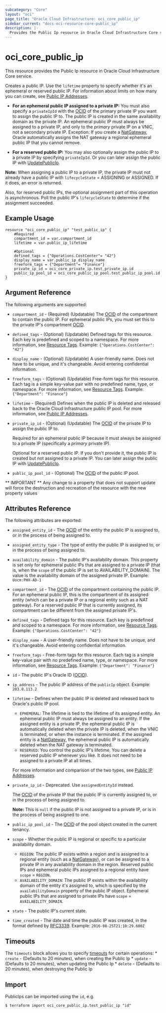```yaml
---
subcategory: "Core"
layout: "oci"
page_title: "Oracle Cloud Infrastructure: oci_core_public_ip"
sidebar_current: "docs-oci-resource-core-public_ip"
description: |-
  Provides the Public Ip resource in Oracle Cloud Infrastructure Core service
---
```


# oci_core_public_ip
This resource provides the Public Ip resource in Oracle Cloud Infrastructure Core service.

Creates a public IP. Use the `lifetime` property to specify whether it's an ephemeral or
reserved public IP. For information about limits on how many you can create, see
[Public IP Addresses](https://docs.cloud.oracle.com/iaas/Content/Network/Tasks/managingpublicIPs.htm).

* **For an ephemeral public IP assigned to a private IP:** You must also specify a `privateIpId`
with the [OCID](https://docs.cloud.oracle.com/iaas/Content/General/Concepts/identifiers.htm) of the primary private IP you want to assign the public IP to. The public IP is
created in the same availability domain as the private IP. An ephemeral public IP must always be
assigned to a private IP, and only to the *primary* private IP on a VNIC, not a secondary
private IP. Exception: If you create a [NatGateway](https://docs.cloud.oracle.com/iaas/api/#/en/iaas/latest/NatGateway/), Oracle
automatically assigns the NAT gateway a regional ephemeral public IP that you cannot remove.

* **For a reserved public IP:** You may also optionally assign the public IP to a private
IP by specifying `privateIpId`. Or you can later assign the public IP with
[UpdatePublicIp](https://docs.cloud.oracle.com/iaas/api/#/en/iaas/latest/PublicIp/UpdatePublicIp).

**Note:** When assigning a public IP to a private IP, the private IP must not already have
a public IP with `lifecycleState` = ASSIGNING or ASSIGNED. If it does, an error is returned.

Also, for reserved public IPs, the optional assignment part of this operation is
asynchronous. Poll the public IP's `lifecycleState` to determine if the assignment
succeeded.


## Example Usage

```hcl
resource "oci_core_public_ip" "test_public_ip" {
	#Required
	compartment_id = var.compartment_id
	lifetime = var.public_ip_lifetime

	#Optional
	defined_tags = {"Operations.CostCenter"= "42"}
	display_name = var.public_ip_display_name
	freeform_tags = {"Department"= "Finance"}
	private_ip_id = oci_core_private_ip.test_private_ip.id
	public_ip_pool_id = oci_core_public_ip_pool.test_public_ip_pool.id
}
```

## Argument Reference

The following arguments are supported:

* `compartment_id` - (Required) (Updatable) The [OCID](https://docs.cloud.oracle.com/iaas/Content/General/Concepts/identifiers.htm) of the compartment to contain the public IP. For ephemeral public IPs, you must set this to the private IP's compartment [OCID](https://docs.cloud.oracle.com/iaas/Content/General/Concepts/identifiers.htm). 
* `defined_tags` - (Optional) (Updatable) Defined tags for this resource. Each key is predefined and scoped to a namespace. For more information, see [Resource Tags](https://docs.cloud.oracle.com/iaas/Content/General/Concepts/resourcetags.htm).  Example: `{"Operations.CostCenter": "42"}` 
* `display_name` - (Optional) (Updatable) A user-friendly name. Does not have to be unique, and it's changeable. Avoid entering confidential information. 
* `freeform_tags` - (Optional) (Updatable) Free-form tags for this resource. Each tag is a simple key-value pair with no predefined name, type, or namespace. For more information, see [Resource Tags](https://docs.cloud.oracle.com/iaas/Content/General/Concepts/resourcetags.htm).  Example: `{"Department": "Finance"}` 
* `lifetime` - (Required) Defines when the public IP is deleted and released back to the Oracle Cloud Infrastructure public IP pool. For more information, see [Public IP Addresses](https://docs.cloud.oracle.com/iaas/Content/Network/Tasks/managingpublicIPs.htm). 
* `private_ip_id` - (Optional) (Updatable) The [OCID](https://docs.cloud.oracle.com/iaas/Content/General/Concepts/identifiers.htm) of the private IP to assign the public IP to.

	Required for an ephemeral public IP because it must always be assigned to a private IP (specifically a *primary* private IP).

	Optional for a reserved public IP. If you don't provide it, the public IP is created but not assigned to a private IP. You can later assign the public IP with [UpdatePublicIp](https://docs.cloud.oracle.com/iaas/api/#/en/iaas/latest/PublicIp/UpdatePublicIp). 
* `public_ip_pool_id` - (Optional) The [OCID](https://docs.cloud.oracle.com/iaas/Content/General/Concepts/identifiers.htm) of the public IP pool.


** IMPORTANT **
Any change to a property that does not support update will force the destruction and recreation of the resource with the new property values

## Attributes Reference

The following attributes are exported:

* `assigned_entity_id` - The [OCID](https://docs.cloud.oracle.com/iaas/Content/General/Concepts/identifiers.htm) of the entity the public IP is assigned to, or in the process of being assigned to. 
* `assigned_entity_type` - The type of entity the public IP is assigned to, or in the process of being assigned to. 
* `availability_domain` - The public IP's availability domain. This property is set only for ephemeral public IPs that are assigned to a private IP (that is, when the `scope` of the public IP is set to AVAILABILITY_DOMAIN). The value is the availability domain of the assigned private IP.  Example: `Uocm:PHX-AD-1` 
* `compartment_id` - The [OCID](https://docs.cloud.oracle.com/iaas/Content/General/Concepts/identifiers.htm) of the compartment containing the public IP. For an ephemeral public IP, this is the compartment of its assigned entity (which can be a private IP or a regional entity such as a NAT gateway). For a reserved public IP that is currently assigned, its compartment can be different from the assigned private IP's. 
* `defined_tags` - Defined tags for this resource. Each key is predefined and scoped to a namespace. For more information, see [Resource Tags](https://docs.cloud.oracle.com/iaas/Content/General/Concepts/resourcetags.htm).  Example: `{"Operations.CostCenter": "42"}` 
* `display_name` - A user-friendly name. Does not have to be unique, and it's changeable. Avoid entering confidential information. 
* `freeform_tags` - Free-form tags for this resource. Each tag is a simple key-value pair with no predefined name, type, or namespace. For more information, see [Resource Tags](https://docs.cloud.oracle.com/iaas/Content/General/Concepts/resourcetags.htm).  Example: `{"Department": "Finance"}` 
* `id` - The public IP's Oracle ID ([OCID](https://docs.cloud.oracle.com/iaas/Content/General/Concepts/identifiers.htm)).
* `ip_address` - The public IP address of the `publicIp` object.  Example: `203.0.113.2` 
* `lifetime` - Defines when the public IP is deleted and released back to Oracle's public IP pool.
	* `EPHEMERAL`: The lifetime is tied to the lifetime of its assigned entity. An ephemeral public IP must always be assigned to an entity. If the assigned entity is a private IP, the ephemeral public IP is automatically deleted when the private IP is deleted, when the VNIC is terminated, or when the instance is terminated. If the assigned entity is a [NatGateway](https://docs.cloud.oracle.com/iaas/api/#/en/iaas/latest/NatGateway/), the ephemeral public IP is automatically deleted when the NAT gateway is terminated.
	* `RESERVED`: You control the public IP's lifetime. You can delete a reserved public IP whenever you like. It does not need to be assigned to a private IP at all times.

	For more information and comparison of the two types, see [Public IP Addresses](https://docs.cloud.oracle.com/iaas/Content/Network/Tasks/managingpublicIPs.htm). 
* `private_ip_id` - Deprecated. Use `assignedEntityId` instead.

	The [OCID](https://docs.cloud.oracle.com/iaas/Content/General/Concepts/identifiers.htm) of the private IP that the public IP is currently assigned to, or in the process of being assigned to.

	**Note:** This is `null` if the public IP is not assigned to a private IP, or is in the process of being assigned to one. 
* `public_ip_pool_id` - The [OCID](https://docs.cloud.oracle.com/iaas/Content/General/Concepts/identifiers.htm) of the pool object created in the current tenancy.
* `scope` - Whether the public IP is regional or specific to a particular availability domain.
	* `REGION`: The public IP exists within a region and is assigned to a regional entity (such as a [NatGateway](https://docs.cloud.oracle.com/iaas/api/#/en/iaas/latest/NatGateway/)), or can be assigned to a private IP in any availability domain in the region. Reserved public IPs and ephemeral public IPs assigned to a regional entity have `scope` = `REGION`.
	* `AVAILABILITY_DOMAIN`: The public IP exists within the availability domain of the entity it's assigned to, which is specified by the `availabilityDomain` property of the public IP object. Ephemeral public IPs that are assigned to private IPs have `scope` = `AVAILABILITY_DOMAIN`. 
* `state` - The public IP's current state.
* `time_created` - The date and time the public IP was created, in the format defined by [RFC3339](https://tools.ietf.org/html/rfc3339).  Example: `2016-08-25T21:10:29.600Z` 

## Timeouts

The `timeouts` block allows you to specify [timeouts](https://registry.terraform.io/providers/hashicorp/oci/latest/docs/guides/changing_timeouts) for certain operations:
	* `create` - (Defaults to 20 minutes), when creating the Public Ip
	* `update` - (Defaults to 20 minutes), when updating the Public Ip
	* `delete` - (Defaults to 20 minutes), when destroying the Public Ip


## Import

PublicIps can be imported using the `id`, e.g.

```
$ terraform import oci_core_public_ip.test_public_ip "id"
```

